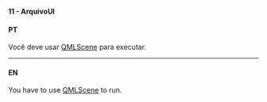 ﻿**11 - ArquivoUI**

#### PT

Você deve usar [QMLScene](http://doc.qt.io/qt-5/qtquick-qmlscene.html)  para executar.
- - -
#### EN

You have to use [QMLScene](http://doc.qt.io/qt-5/qtquick-qmlscene.html)  to run.

